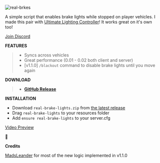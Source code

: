 ![real-brkes](https://user-images.githubusercontent.com/48927090/223524368-d73eca74-cc52-460d-8d56-bae1928046ff.jpg)


A simple script that enables brake lights while stopped on player vehicles.
I made this pair with [Ultimate Lighting Controller](https://forum.cfx.re/t/free-ultimate-lighting-controller/4985223)! It works great on it's own too!

[Join Discord](https://discord.gg/zH3k624aSv)


**FEATURES**
> - Syncs across vehicles
> - Great performance (0.01 - 0.02 both client and server)
> - [v1.1.0] ``/blackout`` command to disable brake lights until you move again 

**DOWNLOAD**
>- [**GitHub Release**](https://github.com/Flohhhhh/real-brake-lights/releases/latest)

**INSTALLATION**
- Download ``real-brake-lights.zip`` from [the latest release](https://github.com/Flohhhhh/real-brake-lights/releases/latest/)
- Drag ``real-brake-lights`` to your resources folder
- Add ``ensure real-brake-lights`` to your server.cfg

[Video Preview](https://medal.tv/games/gta-v/clips/YtzVDdvY7j4IN/d13371dtHMed?invite=cr-MSxaMXYsMTU4OTMwMTkwLA)

:clap:

**Credits**

[MadsLeander](https://github.com/MadsLeander) for most of the new logic implemented in v1.1.0
